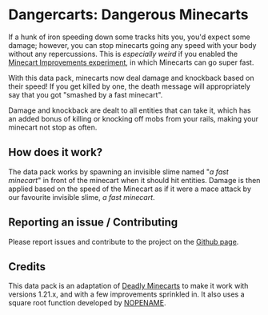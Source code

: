 # Dangercarts: Dangerous Minecarts

If a hunk of iron speeding down some tracks hits you, you'd expect some damage; however, you can stop minecarts going any speed with your body without any repercussions. This is _especially weird_ if you enabled the [Minecart Improvements experiment](https://minecraft.wiki/w/Minecart_Improvements), in which Minecarts can go super fast.

With this data pack, minecarts now deal damage and knockback based on their speed! If you get killed by one, the death message will appropriately say that you got "smashed by a fast minecart".

Damage and knockback are dealt to all entities that can take it, which has an added bonus of killing or knocking off mobs from your rails, making your minecart not stop as often.

## How does it work?

The data pack works by spawning an invisible slime named "_a fast minecart_" in front of the minecart when it should hit entities. Damage is then applied based on the speed of the Minecart as if it were a mace attack by our favourite invisible slime, _a fast minecart_.

## Reporting an issue / Contributing

Please report issues and contribute to the project on the [Github page](https://github.com/joshbruegger/Dangerous-Minecarts).

## Credits

This data pack is an adaptation of [Deadly Minecarts](https://www.planetminecraft.com/data-pack/deadly-minecarts/) to make it work with versions 1.21.x, and with a few improvements sprinkled in. It also uses a square root function developed by [NOPENAME](https://github.com/NOPENAME).
